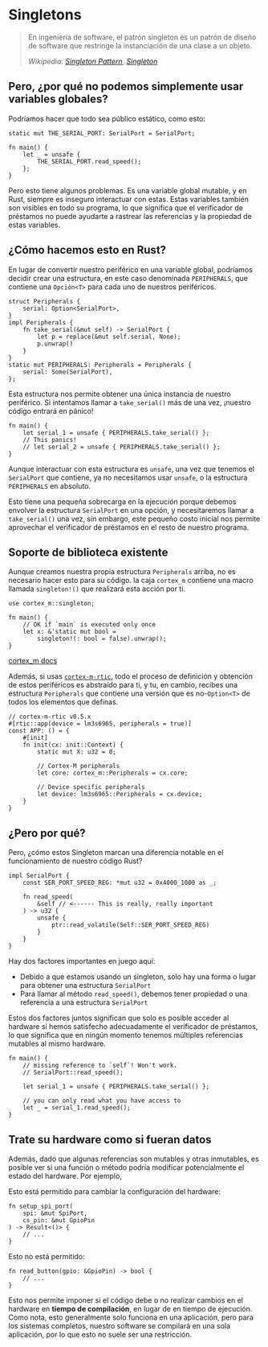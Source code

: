 # Singletons

> En ingeniería de software, el patrón singleton es un patrón de diseño de software que restringe la instanciación de una clase a un objeto.
>
> *Wikipedia: [Singleton Pattern], [Singleton](es)*

[Singleton Pattern]: https://en.wikipedia.org/wiki/Singleton_pattern
[Singleton]: https://es.wikipedia.org/wiki/Singleton

## Pero, ¿por qué no podemos simplemente usar variables globales?

Podríamos hacer que todo sea público estático, como esto:

```rust,ignore
static mut THE_SERIAL_PORT: SerialPort = SerialPort;

fn main() {
    let _ = unsafe {
        THE_SERIAL_PORT.read_speed();
    };
}
```

Pero esto tiene algunos problemas. Es una variable global mutable, y en Rust, siempre es inseguro interactuar con estas. Estas variables también son visibles en todo su programa, lo que significa que el verificador de préstamos no puede ayudarte a rastrear las referencias y la propiedad de estas variables.

## ¿Cómo hacemos esto en Rust?

En lugar de convertir nuestro periférico en una variable global, podríamos decidir crear una estructura, en este caso denominada `PERIPHERALS`, que contiene una `Opción<T>` para cada uno de nuestros periféricos.

```rust,ignore
struct Peripherals {
    serial: Option<SerialPort>,
}
impl Peripherals {
    fn take_serial(&mut self) -> SerialPort {
        let p = replace(&mut self.serial, None);
        p.unwrap()
    }
}
static mut PERIPHERALS: Peripherals = Peripherals {
    serial: Some(SerialPort),
};
```

Esta estructura nos permite obtener una única instancia de nuestro periférico. Si intentamos llamar a `take_serial()` más de una vez, ¡nuestro código entrará en pánico!

```rust,ignore
fn main() {
    let serial_1 = unsafe { PERIPHERALS.take_serial() };
    // This panics!
    // let serial_2 = unsafe { PERIPHERALS.take_serial() };
}
```

Aunque interactuar con esta estructura es `unsafe`, una vez que tenemos el `SerialPort` que contiene, ya no necesitamos usar `unsafe`, o la estructura `PERIPHERALS` en absoluto.

Esto tiene una pequeña sobrecarga en la ejecución porque debemos envolver la estructura `SerialPort` en una opción, y necesitaremos llamar a `take_serial()` una vez, sin embargo, este pequeño costo inicial nos permite aprovechar el verificador de préstamos en el resto de nuestro programa.

## Soporte de biblioteca existente

Aunque creamos nuestra propia estructura `Peripherals` arriba, no es necesario hacer esto para su código. la caja `cortex_m` contiene una macro llamada `singleton!()` que realizará esta acción por ti.

```rust,ignore
use cortex_m::singleton;

fn main() {
    // OK if `main` is executed only once
    let x: &'static mut bool =
        singleton!(: bool = false).unwrap();
}
```

[cortex_m docs](https://docs.rs/cortex-m/latest/cortex_m/macro.singleton.html)

Además, si usas [`cortex-m-rtic`](https://github.com/rtic-rs/cortex-m-rtic), todo el proceso de definición y obtención de estos periféricos es abstraído para ti, y tu, en cambio, recibes una estructura `Peripherals` que contiene una versión que es no-`Option<T>` de todos los elementos que definas.

```rust,ignore
// cortex-m-rtic v0.5.x
#[rtic::app(device = lm3s6965, peripherals = true)]
const APP: () = {
    #[init]
    fn init(cx: init::Context) {
        static mut X: u32 = 0;

        // Cortex-M peripherals
        let core: cortex_m::Peripherals = cx.core;

        // Device specific peripherals
        let device: lm3s6965::Peripherals = cx.device;
    }
}
```

## ¿Pero por qué?

Pero, ¿cómo estos Singleton marcan una diferencia notable en el funcionamiento de nuestro código Rust?

```rust,ignore
impl SerialPort {
    const SER_PORT_SPEED_REG: *mut u32 = 0x4000_1000 as _;

    fn read_speed(
        &self // <------ This is really, really important
    ) -> u32 {
        unsafe {
            ptr::read_volatile(Self::SER_PORT_SPEED_REG)
        }
    }
}
```

Hay dos factores importantes en juego aquí:

- Debido a que estamos usando un singleton, solo hay una forma o lugar para obtener una estructura `SerialPort`
- Para llamar al método `read_speed()`, debemos tener propiedad o una referencia a una estructura `SerialPort`

Estos dos factores juntos significan que solo es posible acceder al hardware si hemos satisfecho adecuadamente el verificador de préstamos, lo que significa que en ningún momento tenemos múltiples referencias mutables al mismo hardware.

```rust,ignore
fn main() {
    // missing reference to `self`! Won't work.
    // SerialPort::read_speed();

    let serial_1 = unsafe { PERIPHERALS.take_serial() };

    // you can only read what you have access to
    let _ = serial_1.read_speed();
}
```

## Trate su hardware como si fueran datos

Además, dado que algunas referencias son mutables y otras inmutables, es posible ver si una función o método podría modificar potencialmente el estado del hardware. Por ejemplo,

Esto está permitido para cambiar la configuración del hardware:

```rust,ignore
fn setup_spi_port(
    spi: &mut SpiPort,
    cs_pin: &mut GpioPin
) -> Result<()> {
    // ...
}
```

Esto no está permitido:

```rust,ignore
fn read_button(gpio: &GpioPin) -> bool {
    // ...
}
```

Esto nos permite imponer si el código debe o no realizar cambios en el hardware en **tiempo de compilación**, en lugar de en tiempo de ejecución. Como nota, esto generalmente solo funciona en una aplicación, pero para los sistemas completos, nuestro software se compilará en una sola aplicación, por lo que esto no suele ser una restricción.
